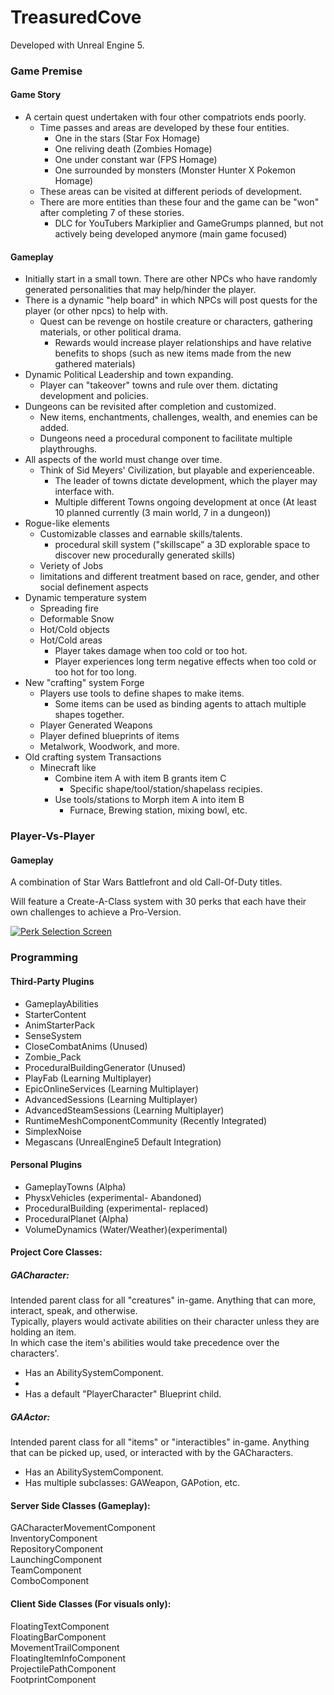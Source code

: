 # TreasuredCove

Developed with Unreal Engine 5.

### Game Premise    
#### Game Story    
- A certain quest undertaken with four other compatriots ends poorly.
  - Time passes and areas are developed by these four entities.
    - One in the stars                    (Star Fox Homage)
    - One reliving death                  (Zombies Homage)
    - One under constant war              (FPS Homage)
    - One surrounded by monsters          (Monster Hunter X Pokemon Homage)
  - These areas can be visited at different periods of development.
  - There are more entities than these four and the game can be "won" after completing 7 of these stories.
    - DLC for YouTubers Markiplier and GameGrumps planned, but not actively being developed anymore (main game focused)

#### Gameplay
- Initially start in a small town. There are other NPCs who have randomly generated personalities that may help/hinder the player.
- There is a dynamic "help board" in which NPCs will post quests for the player (or other npcs) to help with.
  - Quest can be revenge on hostile creature or characters, gathering materials, or other political drama.
    - Rewards would increase player relationships and have relative benefits to shops (such as new items made from the new gathered materials)
- Dynamic Political Leadership and town expanding.
  - Player can "takeover" towns and rule over them. dictating development and policies.
- Dungeons can be revisited after completion and customized.
  - New items, enchantments, challenges, wealth, and enemies can be added.
  - Dungeons need a procedural component to facilitate multiple playthroughs.
- All aspects of the world must change over time.
  - Think of Sid Meyers' Civilization, but playable and experienceable.
    - The leader of towns dictate development, which the player may interface with.
    - Multiple different Towns ongoing development at once (At least 10 planned currently (3 main world, 7 in a dungeon))
- Rogue-like elements
  - Customizable classes and earnable skills/talents.
    - procedural skill system ("skillscape" a 3D explorable space to discover new procedurally generated skills)
  - Veriety of Jobs
  - limitations and different treatment based on race, gender, and other social definement aspects
- Dynamic temperature system
  - Spreading fire
  - Deformable Snow
  - Hot/Cold objects
  - Hot/Cold areas
    - Player takes damage when too cold or too hot.
    - Player experiences long term negative effects when too cold or too hot for too long.
- New "crafting" system Forge
  - Players use tools to define shapes to make items.
    - Some items can be used as binding agents to attach multiple shapes together.
  - Player Generated Weapons
  - Player defined blueprints of items
  - Metalwork, Woodwork, and more.
- Old crafting system Transactions
  - Minecraft like
    - Combine item A with item B grants item C
      - Specific shape/tool/station/shapelass recipies.
    - Use tools/stations to Morph item A into item B
      - Furnace, Brewing station, mixing bowl, etc.

### Player-Vs-Player
#### Gameplay

A combination of Star Wars Battlefront and old Call-Of-Duty titles.

Will feature a Create-A-Class system with 30 perks that each have their own challenges to achieve a Pro-Version.

[![Perk Selection Screen]()](https://youtu.be/-KVA4OhRrvk)

### Programming
#### Third-Party Plugins
- GameplayAbilities
- StarterContent
- AnimStarterPack
- SenseSystem
- CloseCombatAnims              (Unused)
- Zombie_Pack
- ProceduralBuildingGenerator   (Unused)
- PlayFab                       (Learning Multiplayer)
- EpicOnlineServices            (Learning Multiplayer)
- AdvancedSessions              (Learning Multiplayer)
- AdvancedSteamSessions         (Learning Multiplayer)
- RuntimeMeshComponentCommunity (Recently Integrated)
- SimplexNoise
- Megascans                     (UnrealEngine5 Default Integration)

#### Personal Plugins
- GameplayTowns                 (Alpha)
- PhysxVehicles                 (experimental- Abandoned)
- ProceduralBuilding            (experimental- replaced)
- ProceduralPlanet              (Alpha)
- VolumeDynamics                (Water/Weather)(experimental)

#### Project Core Classes:
##### GACharacter:
Intended parent class for all "creatures" in-game. Anything that can more, interact, speak, and otherwise.    
Typically, players would activate abilities on their character unless they are holding an item.    
In which case the item's abilities would take precedence over the characters'.    
- Has an AbilitySystemComponent.
- 
- Has a default "PlayerCharacter" Blueprint child.

##### GAActor:
Intended parent class for all "items" or "interactibles" in-game. Anything that can be picked up, used, or interacted with by the GACharacters.
- Has an AbilitySystemComponent.
- Has multiple subclasses: GAWeapon, GAPotion, etc.

#### Server Side Classes (Gameplay):
GACharacterMovementComponent    
InventoryComponent    
RepositoryComponent    
LaunchingComponent    
TeamComponent    
ComboComponent    

#### Client Side Classes (For visuals only):
FloatingTextComponent    
FloatingBarComponent    
MovementTrailComponent    
FloatingItemInfoComponent    
ProjectilePathComponent    
FootprintComponent    


